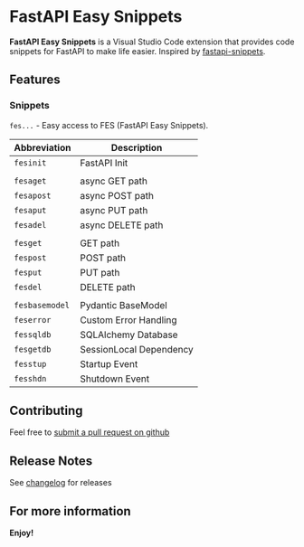 # FastAPI Easy Snippets

**FastAPI Easy Snippets** is a Visual Studio Code extension that provides code snippets for FastAPI to make life easier. Inspired by [fastapi-snippets](https://github.com/damildrizzy/fastapi-snippets).

## Features

### Snippets
`fes...` - Easy access to FES (FastAPI Easy Snippets).

| Abbreviation     | Description                |
| ---------------- | -------------------------- |
| `fesinit`        | FastAPI Init               |
|                  |                            |
| `fesaget`        | async GET path             |
| `fesapost`       | async POST path            |
| `fesaput`        | async PUT path             |
| `fesadel`        | async DELETE path          |
|                  |                            |
| `fesget`         | GET path                   |
| `fespost`        | POST path                  |
| `fesput`         | PUT path                   |
| `fesdel`         | DELETE path                |
|                  |                            |
| `fesbasemodel`   | Pydantic BaseModel         |
| `feserror`       | Custom Error Handling      |
| `fessqldb`       | SQLAlchemy Database        |
| `fesgetdb`       | SessionLocal Dependency    |
| `fesstup`        | Startup Event              |
| `fesshdn`        | Shutdown Event             |


## Contributing
Feel free to [submit a pull request on github](https://github.com/Shekhrozx/fastapies)


## Release Notes
See [changelog](CHANGELOG.md) for releases

## For more information



**Enjoy!**
